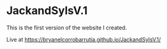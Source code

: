 # JackandSylsV.1

This is the first version of the website I created.

Live at https://bryanelcorrobarrutia.github.io/JackandSylsV.1/
